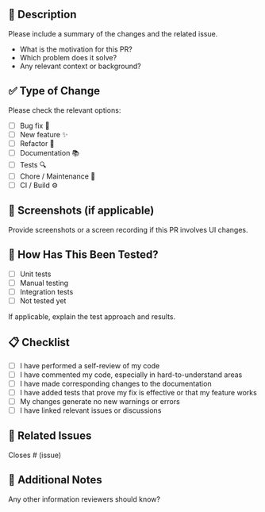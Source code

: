 ## 📝 Description

Please include a summary of the changes and the related issue. 

- What is the motivation for this PR?
- Which problem does it solve?
- Any relevant context or background?

## ✅ Type of Change

Please check the relevant options:

- [ ] Bug fix 🐛
- [ ] New feature ✨
- [ ] Refactor 🔨
- [ ] Documentation 📚
- [ ] Tests 🔍
- [ ] Chore / Maintenance 🧹
- [ ] CI / Build ⚙️

## 📸 Screenshots (if applicable)

Provide screenshots or a screen recording if this PR involves UI changes.

## 🧪 How Has This Been Tested?

- [ ] Unit tests
- [ ] Manual testing
- [ ] Integration tests
- [ ] Not tested yet

If applicable, explain the test approach and results.

## 📋 Checklist

- [ ] I have performed a self-review of my code
- [ ] I have commented my code, especially in hard-to-understand areas
- [ ] I have made corresponding changes to the documentation
- [ ] I have added tests that prove my fix is effective or that my feature works
- [ ] My changes generate no new warnings or errors
- [ ] I have linked relevant issues or discussions

## 🔗 Related Issues

Closes # (issue)

## 🙏 Additional Notes

Any other information reviewers should know?